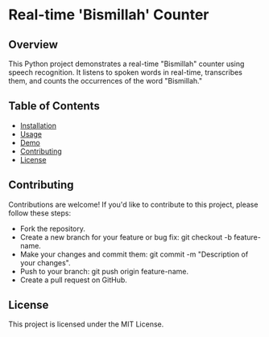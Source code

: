 # Real-time 'Bismillah' Counter

## Overview

This Python project demonstrates a real-time "Bismillah" counter using speech recognition. It listens to spoken words in real-time, transcribes them, and counts the occurrences of the word "Bismillah."

## Table of Contents

- [Installation](#installation)
- [Usage](#usage)
- [Demo](#demo)
- [Contributing](#contributing)
- [License](#license)

## Contributing
Contributions are welcome! If you'd like to contribute to this project, please follow these steps:

- Fork the repository.
- Create a new branch for your feature or bug fix: git checkout -b feature-name.
- Make your changes and commit them: git commit -m "Description of your changes".
- Push to your branch: git push origin feature-name.
- Create a pull request on GitHub.

## License
This project is licensed under the MIT License.
